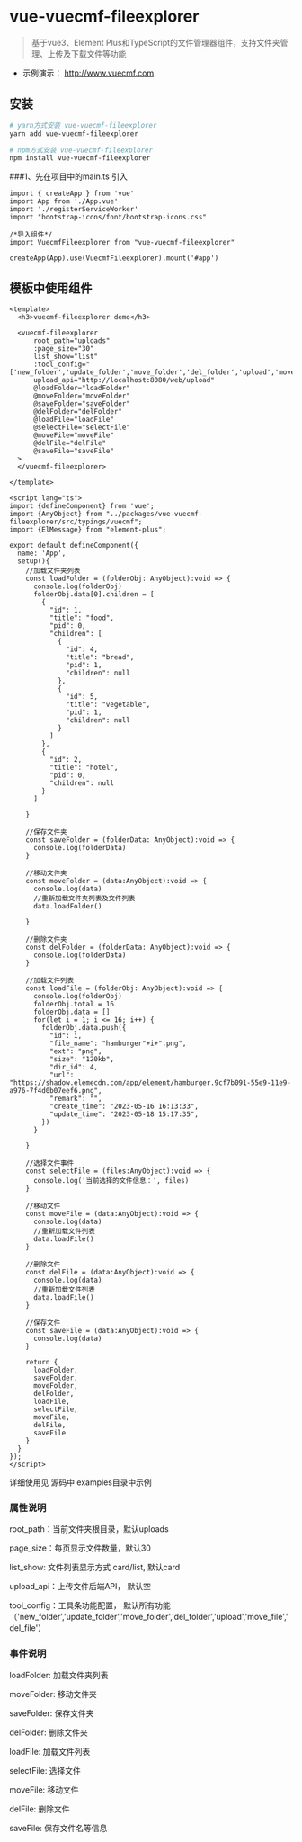 # vue-vuecmf-fileexplorer

> 基于vue3、Element Plus和TypeScript的文件管理器组件，支持文件夹管理、上传及下载文件等功能

- 示例演示： http://www.vuecmf.com

## 安装

``` bash
# yarn方式安装 vue-vuecmf-fileexplorer
yarn add vue-vuecmf-fileexplorer

# npm方式安装 vue-vuecmf-fileexplorer
npm install vue-vuecmf-fileexplorer
```

###1、先在项目中的main.ts 引入
```
import { createApp } from 'vue'
import App from './App.vue'
import './registerServiceWorker'
import "bootstrap-icons/font/bootstrap-icons.css"

/*导入组件*/
import VuecmfFileexplorer from "vue-vuecmf-fileexplorer"

createApp(App).use(VuecmfFileexplorer).mount('#app')
```

## 模板中使用组件

```
<template>
  <h3>vuecmf-fileexplorer demo</h3>

  <vuecmf-fileexplorer
      root_path="uploads"
      :page_size="30"
      list_show="list"
      :tool_config="['new_folder','update_folder','move_folder','del_folder','upload','move_file','del_file']"
      upload_api="http://localhost:8080/web/upload"
      @loadFolder="loadFolder"
      @moveFolder="moveFolder"
      @saveFolder="saveFolder"
      @delFolder="delFolder"
      @loadFile="loadFile"
      @selectFile="selectFile"
      @moveFile="moveFile"
      @delFile="delFile"
      @saveFile="saveFile"
  >
  </vuecmf-fileexplorer>

</template>

<script lang="ts">
import {defineComponent} from 'vue';
import {AnyObject} from "../packages/vue-vuecmf-fileexplorer/src/typings/vuecmf";
import {ElMessage} from "element-plus";

export default defineComponent({
  name: 'App',
  setup(){
    //加载文件夹列表
    const loadFolder = (folderObj: AnyObject):void => {
      console.log(folderObj)
      folderObj.data[0].children = [
        {
          "id": 1,
          "title": "food",
          "pid": 0,
          "children": [
            {
              "id": 4,
              "title": "bread",
              "pid": 1,
              "children": null
            },
            {
              "id": 5,
              "title": "vegetable",
              "pid": 1,
              "children": null
            }
          ]
        },
        {
          "id": 2,
          "title": "hotel",
          "pid": 0,
          "children": null
        }
      ]

    }

    //保存文件夹
    const saveFolder = (folderData: AnyObject):void => {
      console.log(folderData)
    }

    //移动文件夹
    const moveFolder = (data:AnyObject):void => {
      console.log(data)
      //重新加载文件夹列表及文件列表
      data.loadFolder()

    }

    //删除文件夹
    const delFolder = (folderData: AnyObject):void => {
      console.log(folderData)
    }

    //加载文件列表
    const loadFile = (folderObj: AnyObject):void => {
      console.log(folderObj)
      folderObj.total = 16
      folderObj.data = []
      for(let i = 1; i <= 16; i++) {
        folderObj.data.push({
          "id": i,
          "file_name": "hamburger"+i+".png",
          "ext": "png",
          "size": "120kb",
          "dir_id": 4,
          "url": "https://shadow.elemecdn.com/app/element/hamburger.9cf7b091-55e9-11e9-a976-7f4d0b07eef6.png",
          "remark": "",
          "create_time": "2023-05-16 16:13:33",
          "update_time": "2023-05-18 15:17:35",
        })
      }

    }

    //选择文件事件
    const selectFile = (files:AnyObject):void => {
      console.log('当前选择的文件信息：', files)
    }

    //移动文件
    const moveFile = (data:AnyObject):void => {
      console.log(data)
      //重新加载文件列表
      data.loadFile()
    }

    //删除文件
    const delFile = (data:AnyObject):void => {
      console.log(data)
      //重新加载文件列表
      data.loadFile()
    }
    
    //保存文件
    const saveFile = (data:AnyObject):void => {
      console.log(data)
    }

    return {
      loadFolder,
      saveFolder,
      moveFolder,
      delFolder,
      loadFile,
      selectFile,
      moveFile,
      delFile,
      saveFile
    }
  }
});
</script>

```
详细使用见 源码中 examples目录中示例

### 属性说明

root_path：当前文件夹根目录，默认uploads

page_size：每页显示文件数量，默认30

list_show: 文件列表显示方式 card/list, 默认card

upload_api：上传文件后端API， 默认空

tool_config：工具条功能配置， 默认所有功能（'new_folder','update_folder','move_folder','del_folder','upload','move_file','del_file'）

### 事件说明

loadFolder: 加载文件夹列表

moveFolder: 移动文件夹

saveFolder: 保存文件夹

delFolder: 删除文件夹

loadFile: 加载文件列表

selectFile: 选择文件

moveFile: 移动文件

delFile: 删除文件

saveFile: 保存文件名等信息


